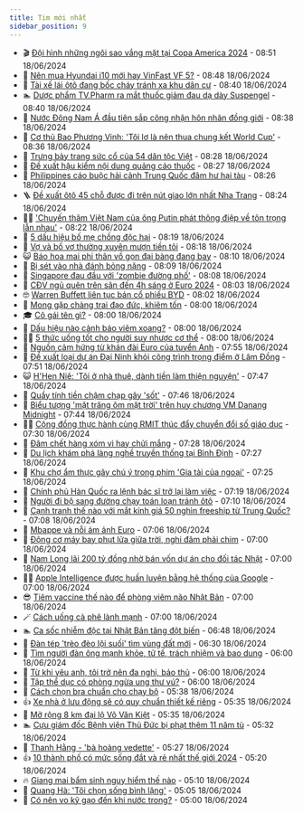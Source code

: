 ```yaml
---
title: Tim mới nhất
sidebar_position: 9
---
```


<!-- vnexpress-tin-moi-nhat:START -->
- 🎬 [Đội hình những ngôi sao vắng mặt tại Copa America 2024](https://vnexpress.net/doi-hinh-nhung-ngoi-sao-vang-mat-tai-copa-america-2024-4759778.html) - 08:51 18/06/2024
- 🐎 [Nên mua Hyundai i10 mới hay VinFast VF 5?](https://vnexpress.net/nen-mua-hyundai-i10-moi-hay-vinfast-vf-5-4759699.html) - 08:48 18/06/2024
- 🦍 [Tài xế lái ôtô đang bốc cháy tránh xa khu dân cư](https://vnexpress.net/tai-xe-lai-oto-dang-boc-chay-tranh-xa-khu-dan-cu-4759761.html) - 08:40 18/06/2024
- 🏊 [Dược phẩm TV.Pharm ra mắt thuốc giảm đau dạ dày Suspengel](https://vnexpress.net/duoc-pham-tv-pharm-ra-mat-thuoc-giam-dau-da-day-suspengel-4759581.html) - 08:40 18/06/2024
- 🎊 [Nước Đông Nam Á đầu tiên sắp công nhận hôn nhân đồng giới](https://vnexpress.net/nuoc-dong-nam-a-dau-tien-sap-cong-nhan-hon-nhan-dong-gioi-4759744.html) - 08:38 18/06/2024
- 🎃 [Cơ thủ Bao Phương Vinh: &#39;Tôi lơ là nên thua chung kết World Cup&#39;](https://vnexpress.net/co-thu-bao-phuong-vinh-toi-lo-la-nen-thua-chung-ket-world-cup-4759528.html) - 08:36 18/06/2024
- 🧰 [Trưng bày trang sức cổ của 54 dân tộc Việt](https://vnexpress.net/trung-bay-trang-suc-co-cua-54-dan-toc-viet-4759239.html) - 08:28 18/06/2024
- 🔭 [Đề xuất hậu kiểm nội dung quảng cáo thuốc](https://vnexpress.net/de-xuat-hau-kiem-noi-dung-quang-cao-thuoc-4759708.html) - 08:27 18/06/2024
- 🫶 [Philippines cáo buộc hải cảnh Trung Quốc đâm hư hại tàu](https://vnexpress.net/philippines-cao-buoc-hai-canh-trung-quoc-dam-hu-hai-tau-4759688.html) - 08:26 18/06/2024
- 🪜 [Đề xuất ôtô 45 chỗ được đi trên nút giao lớn nhất Nha Trang](https://vnexpress.net/de-xuat-oto-45-cho-duoc-di-tren-nut-giao-lon-nhat-nha-trang-4759742.html) - 08:24 18/06/2024
- 👨‍🏫 [&#39;Chuyến thăm Việt Nam của ông Putin phát thông điệp về tôn trọng lẫn nhau&#39;](https://vnexpress.net/chuyen-tham-viet-nam-cua-ong-putin-phat-thong-diep-ve-ton-trong-lan-nhau-4759712.html) - 08:22 18/06/2024
- 🎊 [5 dấu hiệu bố mẹ chồng độc hại](https://vnexpress.net/5-dau-hieu-bo-me-chong-doc-hai-4758898.html) - 08:19 18/06/2024
- 🎊 [Vợ và bố vợ thường xuyên mượn tiền tôi](https://vnexpress.net/vo-va-bo-vo-thuong-xuyen-muon-tien-toi-4759719.html) - 08:18 18/06/2024
- 😺 [Báo hoa mai phi thân vồ gọn đại bàng đang bay](https://vnexpress.net/bao-hoa-mai-phi-than-vo-gon-dai-bang-dang-bay-4759390.html) - 08:10 18/06/2024
- 🐘 [Bị sét vào nhà đánh bỏng nặng](https://vnexpress.net/cuu-nguoi-dan-ong-bi-set-danh-bong-nang-4759709.html) - 08:09 18/06/2024
- 🌁 [Singapore đau đầu với &#39;zombie đường phố&#39;](https://vnexpress.net/singapore-dau-dau-voi-zombie-duong-pho-4759703.html) - 08:08 18/06/2024
- 🐲 [CĐV ngủ quên trên sân đến 4h sáng ở Euro 2024](https://vnexpress.net/cdv-ngu-quen-tren-san-den-4h-sang-o-euro-2024-4759692.html) - 08:03 18/06/2024
- 🤓 [Warren Buffett liên tục bán cổ phiếu BYD](https://vnexpress.net/warren-buffett-lien-tuc-ban-co-phieu-byd-4759723.html) - 08:02 18/06/2024
- 💪 [Mong gặp chàng trai đạo đức, khiêm tốn](https://vnexpress.net/mong-gap-chang-trai-dao-duc-khiem-ton-4759523.html) - 08:00 18/06/2024
- 🎓 [Cô gái tên gì?](https://vnexpress.net/co-gai-ten-gi-4759260.html) - 08:00 18/06/2024
- 🫣 [Dấu hiệu nào cảnh báo viêm xoang?](https://vnexpress.net/dau-hieu-nao-canh-bao-viem-xoang-4759654.html) - 08:00 18/06/2024
- 🧑‍💻 [5 thức uống tốt cho người suy nhược cơ thể](https://vnexpress.net/5-thuc-uong-tot-cho-nguoi-suy-nhuoc-co-the-4759635.html) - 08:00 18/06/2024
- 🐲 [Nguồn cảm hứng từ khán đài Euro của tuyển Anh](https://vnexpress.net/nguon-cam-hung-tu-khan-dai-euro-cua-tuyen-anh-4759566.html) - 07:55 18/06/2024
- 🌝 [Đề xuất loại dự án Đại Ninh khỏi công trình trọng điểm ở Lâm Đồng](https://vnexpress.net/de-xuat-loai-du-an-dai-ninh-khoi-cong-trinh-trong-diem-o-lam-dong-4759560.html) - 07:51 18/06/2024
- 😺 [H&#39;Hen Niê: &#39;Tôi ở nhà thuê, dành tiền làm thiện nguyện&#39;](https://vnexpress.net/h-hen-nie-toi-o-nha-thue-danh-tien-lam-thien-nguyen-4757507.html) - 07:47 18/06/2024
- 🐎 [Quầy tính tiền chậm chạp gây &#39;sốt&#39;](https://vnexpress.net/quay-tinh-tien-cham-chap-gay-sot-4759684.html) - 07:46 18/06/2024
- 🎡 [Biểu tượng &#39;mặt trăng ôm mặt trời&#39; trên huy chương VM Danang Midnight](https://vnexpress.net/bieu-tuong-mat-trang-om-mat-troi-tren-huy-chuong-vm-danang-midnight-4759327.html) - 07:44 18/06/2024
- 👨‍🏫 [Cộng đồng thực hành cùng RMIT thúc đẩy chuyển đổi số giáo dục](https://vnexpress.net/cong-dong-thuc-hanh-cung-rmit-thuc-day-chuyen-doi-so-giao-duc-4759716.html) - 07:30 18/06/2024
- 🦆 [Đâm chết hàng xóm vì hay chửi mắng](https://vnexpress.net/dam-chet-hang-xom-vi-hay-chui-mang-4759693.html) - 07:28 18/06/2024
- 🚦 [Du lịch khám phá làng nghề truyền thống tại Bình Định](https://vnexpress.net/du-lich-kham-pha-lang-nghe-truyen-thong-tai-binh-dinh-4757921.html) - 07:27 18/06/2024
- 💫 [Khu chợ ẩm thực gây chú ý trong phim &#39;Gia tài của ngoại&#39;](https://vnexpress.net/khu-cho-am-thuc-gay-chu-y-trong-phim-gia-tai-cua-ngoai-4759351.html) - 07:25 18/06/2024
- 🎉 [Chính phủ Hàn Quốc ra lệnh bác sĩ trở lại làm việc](https://vnexpress.net/chinh-phu-han-quoc-ra-lenh-bac-si-tro-lai-lam-viec-4759690.html) - 07:19 18/06/2024
- 🌋 [Người đi bộ sang đường chạy toán loạn tránh ôtô](https://vnexpress.net/nguoi-di-bo-sang-duong-chay-toan-loan-tranh-oto-4759602.html) - 07:10 18/06/2024
- 🤖 [Cạnh tranh thế nào với mắt kính giá 50 nghìn freeship từ Trung Quốc?](https://vnexpress.net/canh-tranh-the-nao-voi-mat-kinh-gia-50-nghin-freeship-tu-trung-quoc-4759698.html) - 07:08 18/06/2024
- 🦏 [Mbappe và nỗi ám ảnh Euro](https://vnexpress.net/mbappe-va-noi-am-anh-euro-4759531.html) - 07:06 18/06/2024
- 🦩 [Động cơ máy bay phụt lửa giữa trời, nghi đâm phải chim](https://vnexpress.net/dong-co-may-bay-phut-lua-giua-troi-nghi-dam-phai-chim-4759658.html) - 07:00 18/06/2024
- 👺 [Nam Long lãi 200 tỷ đồng nhờ bán vốn dự án cho đối tác Nhật](https://vnexpress.net/nam-long-lai-200-ty-dong-nho-ban-von-du-an-cho-doi-tac-nhat-4759612.html) - 07:00 18/06/2024
- 🧑‍🏫 [Apple Intelligence được huấn luyện bằng hệ thống của Google](https://vnexpress.net/apple-intelligence-duoc-huan-luyen-bang-he-thong-cua-google-4759547.html) - 07:00 18/06/2024
- 😎 [Tiêm vaccine thế nào để phòng viêm não Nhật Bản](https://vnexpress.net/tiem-vaccine-the-nao-de-phong-viem-nao-nhat-ban-4759695.html) - 07:00 18/06/2024
- 🪄 [Cách uống cà phê lành mạnh](https://vnexpress.net/cach-uong-ca-phe-lanh-manh-4759611.html) - 07:00 18/06/2024
- 🏊 [Ca sốc nhiễm độc tại Nhật Bản tăng đột biến](https://vnexpress.net/ca-soc-nhiem-doc-tai-nhat-ban-tang-dot-bien-4759686.html) - 06:48 18/06/2024
- 💃 [Đàn tép &#39;trèo đèo lội suối&#39; tìm vùng đất mới](https://vnexpress.net/dan-tep-treo-deo-loi-suoi-tim-vung-dat-moi-4759619.html) - 06:30 18/06/2024
- 🦆 [Tìm người đàn ông mạnh khỏe, tử tế, trách nhiệm và bao dung](https://vnexpress.net/tim-nguoi-dan-ong-manh-khoe-tu-te-trach-nhiem-va-bao-dung-4759522.html) - 06:00 18/06/2024
- 🎊 [Từ khi yêu anh, tôi trở nên đa nghi, bảo thủ](https://vnexpress.net/tu-khi-yeu-anh-toi-tro-nen-da-nghi-bao-thu-4759489.html) - 06:00 18/06/2024
- 👺 [Tập thể dục có phòng ngừa ung thư vú?](https://vnexpress.net/tap-the-duc-co-phong-ngua-ung-thu-vu-4759592.html) - 06:00 18/06/2024
- 🎡 [Cách chọn bra chuẩn cho chạy bộ](https://vnexpress.net/cach-chon-bra-chuan-cho-chay-bo-4759648.html) - 05:38 18/06/2024
- 👍 [Xe nhà ở lưu động sẽ có quy chuẩn thiết kế riêng](https://vnexpress.net/xe-nha-o-luu-dong-se-co-quy-chuan-thiet-ke-rieng-4759615.html) - 05:35 18/06/2024
- 🐎 [Mở rộng 8 km đại lộ Võ Văn Kiệt](https://vnexpress.net/mo-rong-8-km-dai-lo-vo-van-kiet-4759660.html) - 05:35 18/06/2024
- 🏊 [Cựu giám đốc Bệnh viện Thủ Đức bị phạt thêm 11 năm tù](https://vnexpress.net/cuu-giam-doc-benh-vien-thu-duc-bi-phat-them-11-nam-tu-4759618.html) - 05:32 18/06/2024
- 🦩 [Thanh Hằng - &#39;bà hoàng vedette&#39;](https://vnexpress.net/thanh-hang-ba-hoang-vedette-4759397.html) - 05:27 18/06/2024
- 👍 [10 thành phố có mức sống đắt và rẻ nhất thế giới 2024](https://vnexpress.net/10-thanh-pho-co-muc-song-dat-va-re-nhat-the-gioi-2024-4759575.html) - 05:20 18/06/2024
- 🔥 [Giang mai bẩm sinh nguy hiểm thế nào](https://vnexpress.net/giang-mai-bam-sinh-nguy-hiem-the-nao-4759445.html) - 05:10 18/06/2024
- 💄 [Quang Hà: &#39;Tôi chọn sống bình lặng&#39;](https://vnexpress.net/quang-ha-toi-chon-song-binh-lang-4759007.html) - 05:05 18/06/2024
- 🤡 [Có nên vo kỹ gạo đến khi nước trong?](https://vnexpress.net/co-nen-vo-ky-gao-den-khi-nuoc-trong-4759553.html) - 05:00 18/06/2024<!-- vnexpress-tin-moi-nhat:END -->
